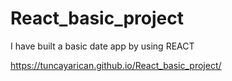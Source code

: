 # React_basic_project

I have built a basic date app by using REACT

https://tuncayarican.github.io/React_basic_project/
